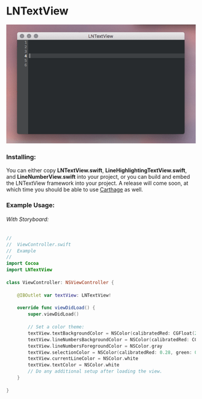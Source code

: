 LNTextView
===========

![Screenshot](https://github.com/JonWorms/LNTextView/blob/master/Screenshot.gif?raw=true)
### Installing:
You can either copy __LNTextView.swift__, __LineHighlightingTextView.swift__, and __LineNumberView.swift__ into your project, or you can build and embed the LNTextView framework into your project. A release will come soon, at which time you should be able to use [Carthage](https://github.com/Carthage/Carthage) as well.
### Example Usage:
###### With Storyboard:
```Swift
//
//  ViewController.swift
//  Example
//
import Cocoa
import LNTextView

class ViewController: NSViewController {

	@IBOutlet var textView: LNTextView!

	override func viewDidLoad() {
		super.viewDidLoad()

		// Set a color theme:
		textView.textBackgroundColor = NSColor(calibratedRed: CGFloat(29.0/255.0), green: CGFloat(32.0/255.0), blue: CGFloat(35.0/255.0), alpha: 1)
		textView.lineNumbersBackgroundColor = NSColor(calibratedRed: CGFloat(54.0/255.0), green: CGFloat(56.0/255.0), blue: CGFloat(58.0/255.0), alpha: 1)
		textView.lineNumbersForegroundColor = NSColor.gray
		textView.selectionColor = NSColor(calibratedRed: 0.28, green: 0.30, blue: 0.32, alpha: 1)
		textView.currentLineColor = NSColor.white
		textView.textColor = NSColor.white
		// Do any additional setup after loading the view.
	}

}
```

